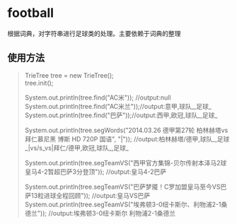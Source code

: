 football
========
根据词典，对字符串进行足球类的处理。主要依赖于词典的整理

使用方法
-------
>TrieTree tree = new TrieTree();   
>tree.init();
>
>System.out.println(tree.find("AC米")); //output:null  
>System.out.println(tree.find("AC米兰"));//output:意甲,球队_,足球_   
>System.out.println(tree.find("巴萨"));//output:西甲,欧冠,球队_,足球_
>
>System.out.println(tree.segWords("2014.03.26 德甲第27轮 柏林赫塔vs拜仁慕尼黑 博斯 HD 720P 国语", "|"));   //output:柏林赫塔/德甲,球队_,足球_|vs/s_vs|拜仁/德甲,欧冠,球队_,足球_
>
>System.out.println(tree.segTeamVS("西甲官方集锦-贝尔传射本泽马2球 皇马4-2暂超巴萨3分登顶"));   //output:皇马4-2巴萨
>		
>System.out.println(tree.segTeamVS("巴萨梦魇！C罗加盟皇马至今VS巴萨13粒进球全程回顾"));    //output:皇马VS巴萨
>System.out.println(tree.segTeamVS("埃弗顿3-0纽卡斯尔、利物浦2-1桑德兰"));   //output:埃弗顿3-0纽卡斯尔 利物浦2-1桑德兰
